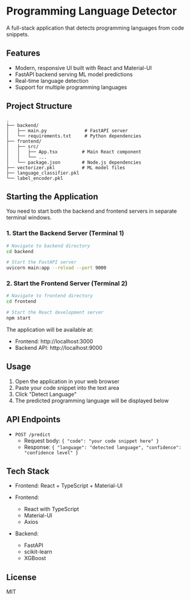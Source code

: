 # Programming Language Detector

A full-stack application that detects programming languages from code snippets.

## Features

- Modern, responsive UI built with React and Material-UI
- FastAPI backend serving ML model predictions
- Real-time language detection
- Support for multiple programming languages

## Project Structure

```
.
├── backend/
│   ├── main.py              # FastAPI server
│   └── requirements.txt     # Python dependencies
├── frontend/
│   ├── src/
│   │   ├── App.tsx         # Main React component
│   │   └── ...
│   └── package.json        # Node.js dependencies
├── vectorizer.pkl          # ML model files
├── language_classifier.pkl
└── label_encoder.pkl
```

## Starting the Application

You need to start both the backend and frontend servers in separate terminal windows.

### 1. Start the Backend Server (Terminal 1)
```bash
# Navigate to backend directory
cd backend

# Start the FastAPI server
uvicorn main:app --reload --port 9000
```

### 2. Start the Frontend Server (Terminal 2)
```bash
# Navigate to frontend directory
cd frontend

# Start the React development server
npm start
```

The application will be available at:
- Frontend: http://localhost:3000
- Backend API: http://localhost:9000

## Usage

1. Open the application in your web browser
2. Paste your code snippet into the text area
3. Click "Detect Language"
4. The predicted programming language will be displayed below

## API Endpoints

- `POST /predict`
  - Request body: `{ "code": "your code snippet here" }`
  - Response: `{ "language": "detected language", "confidence": "confidence level" }`

## Tech Stack
- Frontend: React + TypeScript + Material-UI
  
- Frontend:
  - React with TypeScript
  - Material-UI
  - Axios

- Backend:
  - FastAPI
  - scikit-learn
  - XGBoost

## License

MIT 
